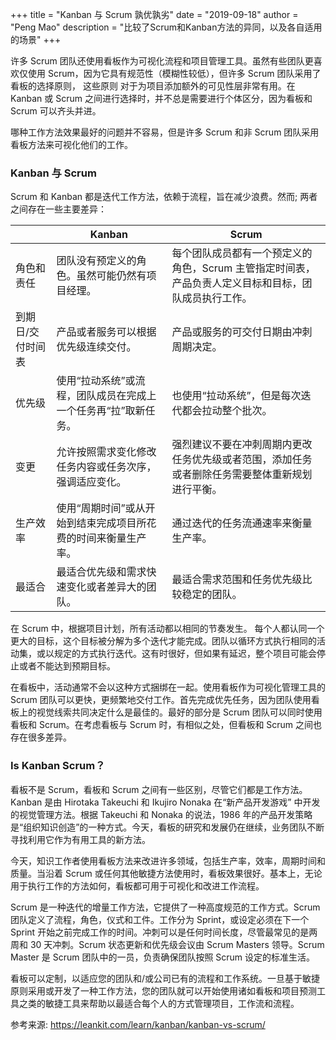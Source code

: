 +++
title = "Kanban 与 Scrum 孰优孰劣"
date = "2019-09-18"
author = "Peng Mao"
description = "比较了Scrum和Kanban方法的异同，以及各自适用的场景"
+++

许多 Scrum 团队还使用看板作为可视化流程和项目管理工具。虽然有些团队更喜欢仅使用 Scrum，因为它具有规范性（模糊性较低），但许多 Scrum 团队采用了看板的选择原则， 这些原则 对于为项目添加额外的可见性层非常有用。在 Kanban 或 Scrum 之间进行选择时，并不总是需要进行个体区分，因为看板和 Scrum 可以齐头并进。

哪种工作方法效果最好的问题并不容易，但是许多 Scrum 和非 Scrum 团队采用看板方法来可视化他们的工作。

### Kanban 与 Scrum

Scrum 和 Kanban 都是迭代工作方法，依赖于流程，旨在减少浪费。然而; 两者之间存在一些主要差异：

|                   | Kanban                                                         | Scrum                                                                                                |
| ----------------- | -------------------------------------------------------------- | ---------------------------------------------------------------------------------------------------- |
| 角色和责任        | 团队没有预定义的角色。虽然可能仍然有项目经理。                 | 每个团队成员都有一个预定义的角色，Scrum 主管指定时间表，产品负责人定义目标和目标，团队成员执行工作。 |
| 到期日/交付时间表 | 产品或者服务可以根据优先级连续交付。                           | 产品或服务的可交付日期由冲刺周期决定。                                                               |
| 优先级            | 使用“拉动系统”或流程，团队成员在完成上一个任务再“拉”取新任务。 | 也使用“拉动系统”，但是每次迭代都会拉动整个批次。                                                     |
| 变更              | 允许按照需求变化修改任务内容或任务次序，强调适应变化。         | 强烈建议不要在冲刺周期内更改任务优先级或者范围，添加任务或者删除任务需要整体重新规划进行平衡。       |
| 生产效率          | 使用“周期时间”或从开始到结束完成项目所花费的时间来衡量生产率。 | 通过迭代的任务流通速率来衡量生产率。                                                                 |
| 最适合            | 最适合优先级和需求快速变化或者差异大的团队。                   | 最适合需求范围和任务优先级比较稳定的团队。                                                           |

在 Scrum 中，根据项目计划，所有活动都以相同的节奏发生。
每个人都认同一个更大的目标，这个目标被分解为多个迭代才能完成。团队以循环方式执行相同的活动集，或以规定的方式执行迭代。这有时很好，但如果有延迟，整个项目可能会停止或者不能达到预期目标。

在看板中，活动通常不会以这种方式捆绑在一起。使用看板作为可视化管理工具的 Scrum 团队可以更快，更频繁地交付工作。首先完成优先任务，因为团队使用看板上的视觉线索共同决定什么是最佳的。最好的部分是 Scrum 团队可以同时使用看板和 Scrum。在考虑看板与 Scrum 时，有相似之处，但看板和 Scrum 之间也存在很多差异。

### Is Kanban Scrum？

看板不是 Scrum，看板和 Scrum 之间有一些区别，尽管它们都是工作方法。Kanban 是由 Hirotaka Takeuchi 和 Ikujiro Nonaka 在“新产品开发游戏” 中开发的视觉管理方法。根据 Takeuchi 和 Nonaka 的说法，1986 年的产品开发策略是“组织知识创造”的一种方式。今天，看板的研究和发展仍在继续，业务团队不断寻找利用它作为有用工具的新方法。

今天，知识工作者使用看板方法来改进许多领域，包括生产率，效率，周期时间和质量。当沿着 Scrum 或任何其他敏捷方法使用时，看板效果很好。基本上，无论用于执行工作的方法如何，看板都可用于可视化和改进工作流程。

Scrum 是一种迭代的增量工作方法，它提供了一种高度规范的工作方式。Scrum 团队定义了流程，角色，仪式和工件。工作分为 Sprint，或设定必须在下一个 Sprint 开始之前完成工作的时间。冲刺可以是任何时间长度，尽管最常见的是两周和 30 天冲刺。Scrum 状态更新和优先级会议由 Scrum Masters 领导。Scrum Master 是 Scrum 团队中的一员，负责确保团队按照 Scrum 设定的标准生活。

看板可以定制，以适应您的团队和/或公司已有的流程和工作系统。一旦基于敏捷原则采用或开发了一种工作方法，您的团队就可以开始使用诸如看板和项目预测工具之类的敏捷工具来帮助以最适合每个人的方式管理项目，工作流和流程。

参考来源: https://leankit.com/learn/kanban/kanban-vs-scrum/
